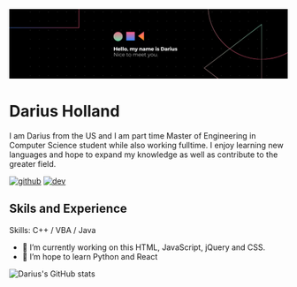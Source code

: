 <img src="https://github.com/dholl018/dholl018/blob/main/banner.png" alt="banner that says darius">


# Darius Holland
I am Darius from the US and I am part time Master of Engineering in Computer Science student while also working fulltime. I enjoy learning new languages and hope to expand my knowledge as well as contribute to the greater field. 

[<img src='https://cdn.jsdelivr.net/npm/simple-icons@3.0.1/icons/github.svg' alt='github' height='40'>](https://github.com/dholl018)  [<img src='https://cdn.jsdelivr.net/npm/simple-icons@3.0.1/icons/dev-dot-to.svg' alt='dev' height='40'>](https://dev.to/dholl018)  

## Skils and Experience 

Skills: C++ / VBA / Java 

- 🔭 I’m currently working on this HTML, JavaScript, jQuery and CSS. 
- 🌱 I’m hope to learn Python and React 


![Darius's GitHub stats](https://github-readme-stats.vercel.app/api?username=dholl018&show_icons=true&theme=tokyonight)





<!--
**dholl018/dholl018** is a ✨ _special_ ✨ repository because its `README.md` (this file) appears on your GitHub profile.

Here are some ideas to get you started:

- 🔭 I’m currently working on ...
- 🌱 I’m currently learning ...
- 👯 I’m looking to collaborate on ...
- 🤔 I’m looking for help with ...
- 💬 Ask me about ...
- 📫 How to reach me: ...
- 😄 Pronouns: ...
- ⚡ Fun fact: ...
-->
